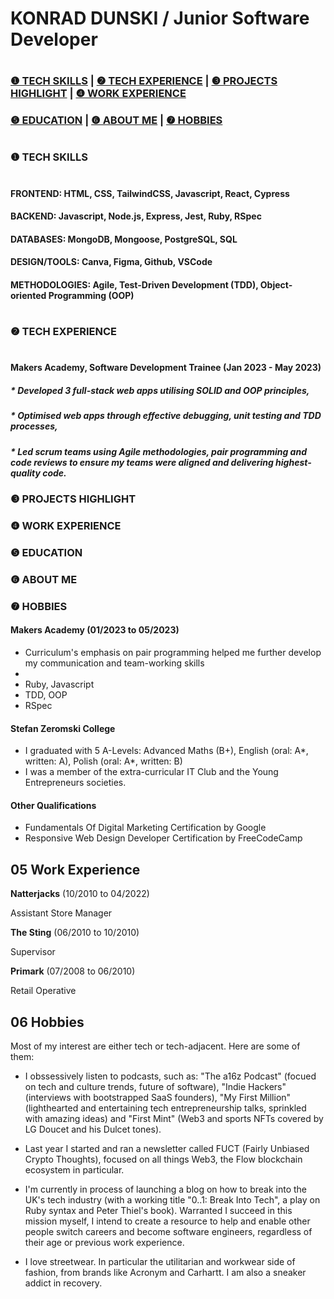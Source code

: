 # KONRAD DUNSKI / Junior Software Developer 

#

### [❶ TECH SKILLS](https://github.com/k-dun/CV#Skills)  |  [❷ TECH EXPERIENCE](https://github.com/k-dun/CV#Projects)  |  [❸ PROJECTS HIGHLIGHT](https://github.com/k-dun/CV#Education)  |  [❹ WORK EXPERIENCE](https://github.com/k-dun/CV#Work-Experience)
### [❺ EDUCATION](https://github.com/k-dun/CV#Education)  |  [❻ ABOUT ME](https://github.com/k-dun/CV#About)  |  [❼ HOBBIES](https://github.com/k-dun/CV#Hobbies)

#

### ❶ TECH SKILLS

#

#### **FRONTEND**:        HTML, CSS, TailwindCSS, Javascript, React, Cypress
#### **BACKEND**:         Javascript, Node.js, Express, Jest, Ruby, RSpec
#### **DATABASES**:       MongoDB, Mongoose, PostgreSQL, SQL
#### **DESIGN/TOOLS**:    Canva, Figma, Github, VSCode
#### **METHODOLOGIES**:   Agile, Test-Driven Development (TDD), Object-oriented Programming (OOP)

#

### ❷ TECH EXPERIENCE

#
#### Makers Academy, Software Development Trainee (Jan 2023 - May 2023)
##### * Developed 3 full-stack web apps utilising SOLID and OOP principles,
##### * Optimised web apps through effective debugging, unit testing and TDD processes, 
##### * Led scrum teams using Agile methodologies, pair programming and code reviews to ensure my teams were aligned and delivering highest-quality code.

### ❸ PROJECTS HIGHLIGHT

### ❹ WORK EXPERIENCE

### ❺ EDUCATION

### ❻ ABOUT ME

### ❼ HOBBIES

#### Makers Academy (01/2023 to 05/2023)

- Curriculum's emphasis on pair programming helped me further develop my communication and team-working skills
- 
- Ruby, Javascript
- TDD, OOP
- RSpec

#### Stefan Zeromski College

- I graduated with 5 A-Levels: Advanced Maths (B+), English (oral: A*, written: A), Polish (oral: A*, written: B)
- I was a member of the extra-curricular IT Club and the Young Entrepreneurs societies.

#### Other Qualifications

- Fundamentals Of Digital Marketing Certification by Google
- Responsive Web Design Developer Certification by FreeCodeCamp

## 05 Work Experience

**Natterjacks** (10/2010 to 04/2022)

Assistant Store Manager

**The Sting** (06/2010 to 10/2010)

Supervisor

**Primark** (07/2008 to 06/2010)

Retail Operative


## 06 Hobbies

Most of my interest are either tech or tech-adjacent. Here are some of them:

- I obssessively listen to podcasts, such as: "The a16z Podcast" (focued on tech and culture trends, future of software), "Indie Hackers" (interviews with bootstrapped SaaS founders), "My First Million" (lighthearted and entertaining tech entrepreneurship talks, sprinkled with amazing ideas) and "First Mint" (Web3 and sports NFTs covered by LG Doucet and his Dulcet tones).

- Last year I started and ran a newsletter called FUCT (Fairly Unbiased Crypto Thoughts), focused on all things Web3, the Flow blockchain ecosystem in particular. 

- I'm currently in process of launching a blog on how to break into the UK's tech industry (with a working title "0..1: Break Into Tech", a play on Ruby syntax and Peter Thiel's book). Warranted I succeed in this mission myself, I intend to create a resource to help and enable other people switch careers and become software engineers, regardless of their age or previous work experience.

- I love streetwear. In particular the utilitarian and workwear side of fashion, from brands like Acronym and Carhartt. I am also a sneaker addict in recovery.

